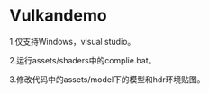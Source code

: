 # Vulkandemo

1.仅支持Windows，visual studio。

2.运行assets/shaders中的complie.bat。

3.修改代码中的assets/model下的模型和hdr环境贴图。

